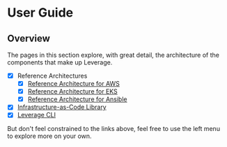 # User Guide

## Overview
The pages in this section explore, with great detail, the architecture of the components that make up Leverage.

- [x] Reference Architectures
    - [x] [Reference Architecture for AWS](ref-architecture-aws/overview/)
    - [x] [Reference Architecture for EKS](ref-architecture-eks/overview/)
    - [x] [Reference Architecture for Ansible](ref-architecture-ansible/overview/)
- [x] [Infrastructure-as-Code Library](infra-as-code-library/overview/)
- [x] [Leverage CLI](leverage-cli/overview/)

But don't feel constrained to the links above, feel free to use the left menu to explore more on your own.
